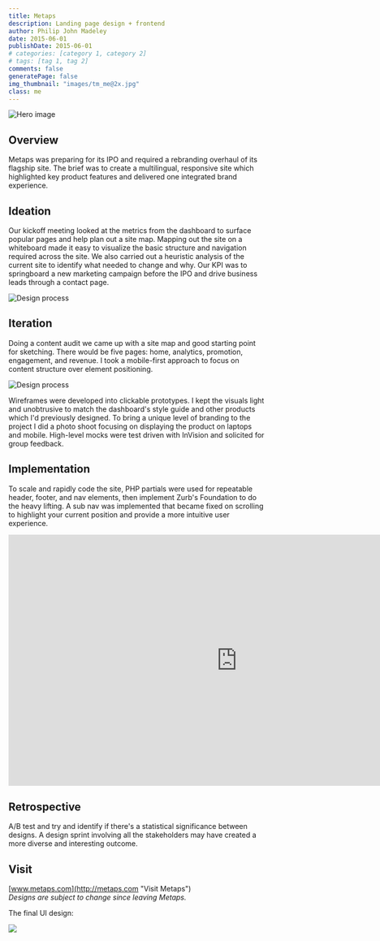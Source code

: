 ```yaml
---
title: Metaps
description: Landing page design + frontend
author: Philip John Madeley
date: 2015-06-01
publishDate: 2015-06-01
# categories: [category 1, category 2]
# tags: [tag 1, tag 2]
comments: false
generatePage: false
img_thumbnail: "images/tm_me@2x.jpg"
class: me
---
```


![Hero image](/images/me_top_sm@2x.jpg)

<!-- <img src="/images/me_top@2x.jpg" class="hero"/> -->

## Overview
Metaps was preparing for its IPO and required a rebranding overhaul of its flagship site. The brief was to create a multilingual, responsive site which highlighted key product features and delivered one integrated brand experience.

## Ideation
Our kickoff meeting looked at the metrics from the dashboard to surface popular pages and help plan out a site map. Mapping out the site on a whiteboard made it easy to visualize the basic structure and navigation required across the site. We also carried out a heuristic analysis of the current site to identify what needed to change and why. Our KPI was to springboard a new marketing campaign before the IPO and drive business leads through a contact page.

![Design process](/images/me_ideation_wb.jpg)

## Iteration
Doing a content audit we came up with a site map and good starting point for sketching.  There would be five pages: home, analytics, promotion, engagement, and revenue. I took a mobile-first approach to focus on content structure over element positioning.

![Design process](/images/me_ideation_sketch.jpg)

Wireframes were developed into clickable prototypes. I kept the visuals light and unobtrusive to match the dashboard's style guide and other products which I'd previously designed. To bring a unique level of branding to the project I did a photo shoot focusing on displaying the product on laptops and mobile. High-level mocks were test driven with InVision and solicited for group feedback.

## Implementation
To scale and rapidly code the site, PHP partials were used for repeatable header, footer, and nav elements, then implement Zurb's Foundation to do the heavy lifting. A sub nav was implemented that became fixed on scrolling to highlight your current position and provide a more intuitive user experience.

<div class="responsive-container">
<iframe src="https://player.vimeo.com/video/161452668?title=0&byline=0&portrait=0" width="900" height="495" frameborder="0" webkitallowfullscreen mozallowfullscreen allowfullscreen></iframe>
</div>

## Retrospective
A/B test and try and identify if there's a statistical significance between designs. A design sprint involving all the stakeholders may have created a more diverse and interesting outcome.


## Visit
[www.metaps.com](http://metaps.com "Visit Metaps")<br>
<i class="small">Designs are subject to change since leaving Metaps.</i>

The final UI design:

<div class="framed">
<img src="/images/me_ui@2x.png"
</div>
